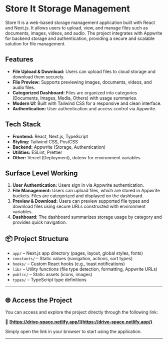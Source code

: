 # Store It Storage Management

Store It is a web-based storage management application built with React and Next.js. It allows users to upload, view, and manage files such as documents, images, videos, and audio. The project integrates with Appwrite for backend storage and authentication, providing a secure and scalable solution for file management.

## Features

- **File Upload & Download:** Users can upload files to cloud storage and download them securely.
- **File Preview:** Supports previewing images, documents, videos, and audio files.
- **Categorized Dashboard:** Files are organized into categories (Documents, Images, Media, Others) with usage summaries.
- **Modern UI:** Built with Tailwind CSS for a responsive and clean interface.
- **Authentication:** User authentication and access control via Appwrite.

## Tech Stack

- **Frontend:** React, Next.js, TypeScript
- **Styling:** Tailwind CSS, PostCSS
- **Backend:** Appwrite (Storage, Authentication)
- **Utilities:** ESLint, Prettier
- **Other:** Vercel (Deployment), dotenv for environment variables

## Surface Level Working

1. **User Authentication:** Users sign in via Appwrite authentication.
2. **File Management:** Users can upload files, which are stored in Appwrite buckets. Files are categorized and displayed on the dashboard.
3. **Preview & Download:** Users can preview supported file types and download files using secure URLs constructed with environment variables.
4. **Dashboard:** The dashboard summarizes storage usage by category and provides quick navigation.

## 📦 Project Structure

- `app/` – Next.js app directory (pages, layout, global styles, fonts)
- `constants/` – Static values (navigation, actions, sort types)
- `hooks/` – Custom React hooks (e.g., toast notifications)
- `lib/` – Utility functions (file type detection, formatting, Appwrite URLs)
- `public/` – Static assets (icons, images)
- `types/` – TypeScript type definitions

---

## 🌐 Access the Project

You can access and explore the project directly through the following link:

🔗 **[https://drive-space.netlify.app/](https://drive-space.netlify.app/)**

Simply open the link in your browser to start using the application.

---
